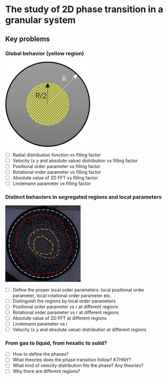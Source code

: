 # The study of 2D phase transition in a granular system

## Key problems

### Global behavior (yellow region)

![](img/2021-09-03-23-23-45.png)

- [ ] Radial distribution function vs filling factor
- [ ] Velocity (x y and absolute value) distribution vs filling factor
- [ ] Positional order parameter vs filling factor
- [ ] Rotational order parameter vs filling factor
- [ ] Absolute value of 2D FFT vs filling factor
- [ ] Lindemann parameter vs filling factor

### Distinct behaviors in segregated regions and local parameters

![](img/2021-09-03-23-24-34.png)

- [ ] Define the proper local order parameters: local positional order parameter, local rotational order parameter etc.
- [ ] Distinguish the regions by local order parameters
- [ ] Positional order parameter vs r at different regions
- [ ] Rotational order parameter vs r at different regions 
- [ ] Absolute value of 2D FFT at different regions
- [ ] Lindemann parameter vs r
- [ ] Velocity (x y and absolute value) distribution at different regions

### From gas to liquid, from hexatic to solid?

- [ ] How to define the phases?
- [ ] What theories does the phase transition follow?  KTHNY?
- [ ] What kind of velocity distribution fits the phase? Any theories? 
- [ ] Why there are different regions?
